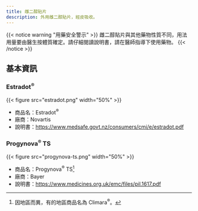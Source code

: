 ```yaml
---
title: 雌二醇貼片
description: 外用雌二醇貼片，經皮吸收。
---
```


{{< notice warning "用藥安全警示" >}}
雌二醇貼片與其他藥物性質不同，用法用量要由醫生按體質確定。請仔細閱讀說明書，請在醫師指導下使用藥物。
{{< /notice >}}

## 基本資訊

### Estradot<sup>&reg;</sup>

{{< figure src="estradot.png" width="50%" >}}

- 商品名：Estradot<sup>&reg;</sup>
- 廠商：Novartis
- 說明書：<https://www.medsafe.govt.nz/consumers/cmi/e/estradot.pdf>

### Progynova<sup>&reg;</sup> TS

{{< figure src="progynova-ts.png" width="50%" >}}

- 商品名：Progynova<sup>&reg;</sup> TS[^1]
- 廠商：Bayer
- 說明書：<https://www.medicines.org.uk/emc/files/pil.1617.pdf>

[^1]: 因地區而異，有的地區商品名為 Climara<sup>&reg;</sup>。
